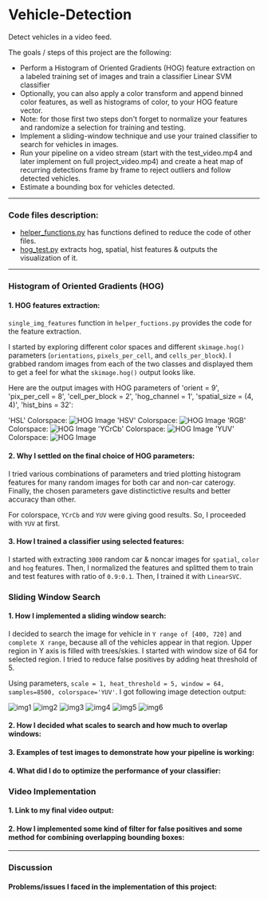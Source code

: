 [//]: # (Image References)
[hog_HLS]: ./output_images/hog_HLS.png
[hog_HSV]: ./output_images/hog_HSV.png
[hog_RGB]: ./output_images/hog_RGB.png
[hog_YCrCb]: ./output_images/hog_YCrCb.png
[hog_YUV]: ./output_images/hog_YUV.png
[img1]: ./output_images/img1.png
[img2]: ./output_images/img2.png
[img3]: ./output_images/img3.png
[img4]: ./output_images/img4.png
[img5]: ./output_images/img5.png
[img6]: ./output_images/img6.png

# Vehicle-Detection
Detect vehicles in a video feed.

The goals / steps of this project are the following:

* Perform a Histogram of Oriented Gradients (HOG) feature extraction on a labeled training set of images and train a classifier Linear SVM classifier
* Optionally, you can also apply a color transform and append binned color features, as well as histograms of color, to your HOG feature vector. 
* Note: for those first two steps don't forget to normalize your features and randomize a selection for training and testing.
* Implement a sliding-window technique and use your trained classifier to search for vehicles in images.
* Run your pipeline on a video stream (start with the test_video.mp4 and later implement on full project_video.mp4) and create a heat map of recurring detections frame by frame to reject outliers and follow detected vehicles.
* Estimate a bounding box for vehicles detected.
---

### Code files description:

* [helper_functions.py](helper_functions.py) has functions defined to reduce the code of other files.
* [hog_test.py](hog_test.py) extracts hog, spatial, hist features & outputs the visualization of it.
---

### Histogram of Oriented Gradients (HOG)

#### 1. HOG features extraction:

`single_img_features` function in `helper_fuctions.py` provides the code for the feature extraction.

I started by exploring different color spaces and different `skimage.hog()` parameters (`orientations`, `pixels_per_cell`, and `cells_per_block`).  I grabbed random images from each of the two classes and displayed them to get a feel for what the `skimage.hog()` output looks like.

Here are the output images with HOG parameters of 'orient = 9', 'pix_per_cell = 8', 'cell_per_block = 2', 'hog_channel = 1', 'spatial_size = (4, 4)', 'hist_bins = 32':

'HSL' Colorspace:
![HOG Image][hog_HLS]
'HSV' Colorspace:
![HOG Image][hog_HSV]
'RGB' Colorspace:
![HOG Image][hog_RGB]
'YCrCb' Colorspace:
![HOG Image][hog_YCrCb]
'YUV' Colorspace:
![HOG Image][hog_YUV]

#### 2. Why I settled on the final choice of HOG parameters:

I tried various combinations of parameters and tried plotting histogram features for many random images for both car and non-car caterogy. Finally, the chosen parameters gave distinctictive results and better accuracy than other.

For colorspace, `YCrCb` and `YUV` were giving good results. So, I proceeded with `YUV` at first.

#### 3. How I trained a classifier using selected features:

I started with extracting `3000` random car & noncar images for `spatial`, `color` and `hog` features. Then, I normalized the features and splitted them to train and test features with ratio of `0.9:0.1`. Then, I trained it with `LinearSVC`.

### Sliding Window Search

#### 1. How I implemented a sliding window search:

I decided to search the image for vehicle in `Y range of [400, 720]` and `complete X range`, because all of the vehicles appear in that region. Upper region in Y axis is filled with trees/skies. I started with window size of 64 for selected region.
I tried to reduce false positives by adding heat threshold of 5. 

Using parameters, `scale = 1, heat_threshold = 5, window = 64, samples=8500, colorspace='YUV'`. I got following image detection output:

![img1][img1]
![img2][img2]
![img3][img3]
![img4][img4]
![img5][img5]
![img6][img6]


#### 2. How I decided what scales to search and how much to overlap windows:

#### 3. Examples of test images to demonstrate how your pipeline is working:

#### 4. What did I do to optimize the performance of your classifier:


### Video Implementation

#### 1. Link to my final video output:


#### 2. How I implemented some kind of filter for false positives and some method for combining overlapping bounding boxes:

---
### Discussion

#### Problems/issues I faced in the implementation of this project:

